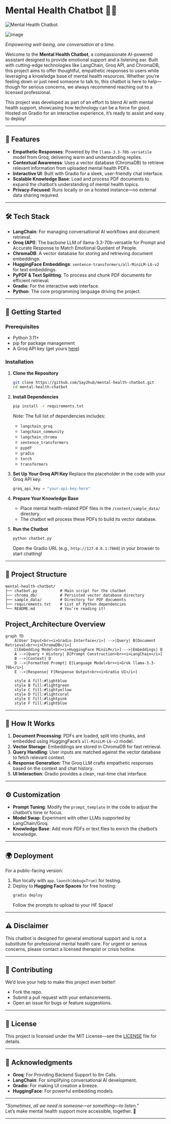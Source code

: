 # Mental Health Chatbot 🧠🤖

![Mental Health Chatbot](https://img.shields.io/badge/Status-Active-brightgreen)  

![image](https://github.com/user-attachments/assets/91c5fd32-3b51-4e61-a717-0878e8ae5691)

*Empowering well-being, one conversation at a time.*

Welcome to the **Mental Health Chatbot**, a compassionate AI-powered assistant designed to provide emotional support and a listening ear. Built with cutting-edge technologies like LangChain, Groq API, and ChromaDB, this project aims to offer thoughtful, empathetic responses to users while leveraging a knowledge base of mental health resources. Whether you're feeling down or just need someone to talk to, this chatbot is here to help—though for serious concerns, we always recommend reaching out to a licensed professional.

This project was developed as part of an effort to blend AI with mental health support, showcasing how technology can be a force for good. Hosted on Gradio for an interactive experience, it’s ready to assist and easy to deploy!

---

## 🌟 Features

- **Empathetic Responses**: Powered by the `llama-3.3-70b-versatile` model from Groq, delivering warm and understanding replies.
- **Contextual Awareness**: Uses a vector database (ChromaDB) to retrieve relevant information from uploaded mental health PDFs.
- **Interactive UI**: Built with Gradio for a sleek, user-friendly chat interface.
- **Scalable Knowledge Base**: Load and process PDF documents to expand the chatbot’s understanding of mental health topics.
- **Privacy-Focused**: Runs locally or on a hosted instance—no external data sharing required.

---

## 🛠️ Tech Stack

- **LangChain**: For managing conversational AI workflows and document retrieval.
- **Groq (API)**: The bacbone LLM of llama-3.3-70b-versatile for Prompt and Accurate Response to Match Emotional Quotient of People.
- **ChromaDB**: A vector database for storing and retrieving document embeddings.
- **HuggingFace Embeddings**: `sentence-transformers/all-MiniLM-L6-v2` for text embeddings.
- **PyPDF & Text Splitting**: To process and chunk PDF documents for efficient retrieval.
- **Gradio**: For the interactive web interface.
- **Python**: The core programming language driving the project.

---

## 🚀 Getting Started

### Prerequisites
- Python 3.11+
- pip for package management
- A Groq API key (get yours [here](https://console.groq.com/keys))

### Installation

1. **Clone the Repository**
   ```bash
   git clone https://github.com/Say2hub/mental-health-chatbot.git
   cd mental-health-chatbot
   ```

2. **Install Dependencies**
   ```bash
   pip install -r requirements.txt
   ```

   *Note*: The full list of dependencies includes:
   - `langchain_groq`
   - `langchain_community`
   - `langchain_chroma`
   - `sentence_transformers`
   - `pypdf`
   - `gradio`
   - `torch`
   - `transformers`

3. **Set Up Your Groq API Key**
   Replace the placeholder in the code with your Groq API key:
   ```python
   groq_api_key = "your-api-key-here"
   ```

4. **Prepare Your Knowledge Base**
   - Place mental health-related PDF files in the `/content/sample_data/` directory.
   - The chatbot will process these PDFs to build its vector database.

5. **Run the Chatbot**
   ```bash
   python chatbot.py
   ```
   Open the Gradio URL (e.g., `http://127.0.0.1:7860`) in your browser to start chatting!

---

## 📂 Project Structure

```
mental-health-chatbot/
├── chatbot.py          # Main script for the chatbot
├── chroma_db/          # Persisted vector database directory
├── sample_data/        # Directory for PDF documents
├── requirements.txt    # List of Python dependencies
└── README.md           # You’re reading it!
```
## Project_Architecture Overview
```mermaid
graph TD
    A[User Input<br><i>Gradio Interface</i>] -->|Query| B[Document Retrieval<br><i>ChromaDB</i>]
    C[Embedding Model<br><i>HuggingFace MiniLM</i>] -->|Embeddings| B
    A -->|Query + History| D[Prompt Construction<br><i>LangChain</i>]
    B -->|Context| D
    D -->|Formatted Prompt| E[Language Model<br><i>Grok llama-3.3-70b</i>]
    E -->|Response| F[Response Output<br><i>Gradio UI</i>]

    style A fill:#lightblue
    style B fill:#lightgreen
    style C fill:#lightyellow
    style D fill:#lightcoral
    style E fill:#lightpink
    style F fill:#lightblue
```
---

## 🎯 How It Works

1. **Document Processing**: PDFs are loaded, split into chunks, and embedded using HuggingFace’s `all-MiniLM-L6-v2` model.
2. **Vector Storage**: Embeddings are stored in ChromaDB for fast retrieval.
3. **Query Handling**: User inputs are matched against the vector database to fetch relevant context.
4. **Response Generation**: The Groq LLM crafts empathetic responses based on the context and chat history.
5. **UI Interaction**: Gradio provides a clean, real-time chat interface.

---

## ⚙️ Customization

- **Prompt Tuning**: Modify the `prompt_template` in the code to adjust the chatbot’s tone or focus.
- **Model Swap**: Experiment with other LLMs supported by LangChain/Groq.
- **Knowledge Base**: Add more PDFs or text files to enrich the chatbot’s knowledge.

---

## 🌍 Deployment

For a public-facing version:
1. Run locally with `app.launch(debug=True)` for testing.
2. Deploy to **Hugging Face Spaces** for free hosting:
   ```bash
   gradio deploy
   ```
   Follow the prompts to upload to your HF Space!

---

## ⚠️ Disclaimer

This chatbot is designed for general emotional support and is not a substitute for professional mental health care. For urgent or serious concerns, please contact a licensed therapist or crisis hotline.

---

## 🤝 Contributing

We’d love your help to make this project even better!  
- Fork the repo.
- Submit a pull request with your enhancements.
- Open an issue for bugs or feature suggestions.

---

## 📜 License

This project is licensed under the MIT License—see the [LICENSE](LICENSE) file for details.

---

## 🙏 Acknowledgments

- **Groq**: For Providing Backend Support to llm Calls.
- **LangChain**: For simplifying conversational AI development.
- **Gradio**: For making UI creation a breeze.
- **HuggingFace**: For powerful embedding models.

---

*“Sometimes, all we need is someone—or something—to listen.”*  
Let’s make mental health support more accessible, together. 💙

---
